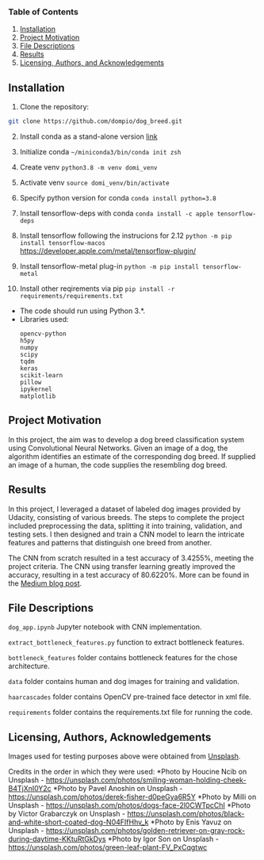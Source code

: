 
### Table of Contents

1. [Installation](#installation)
2. [Project Motivation](#motivation)
3. [File Descriptions](#files)
4. [Results](#results)
5. [Licensing, Authors, and Acknowledgements](#licensing)

## Installation <a name="installation"></a>
1. Clone the repository:

  ```bash
  git clone https://github.com/dompio/dog_breed.git
  ```

2. Install conda as a stand-alone version [link](https://docs.conda.io/projects/miniconda/en/latest/)

3. Initialize conda `~/miniconda3/bin/conda init zsh`

4. Create venv `python3.8 -m venv domi_venv`

5. Activate venv `source domi_venv/bin/activate`

6. Specify python version for conda `conda install python=3.8`

7. Install tensorflow-deps with conda `conda install -c apple tensorflow-deps`

8. Install tensorflow following the instrucions for 2.12 `python -m pip install tensorflow-macos` https://developer.apple.com/metal/tensorflow-plugin/

9. Install tensorflow-metal plug-in `python -m pip install tensorflow-metal`

10. Install other reqirements via pip `pip install -r requirements/requirements.txt`
   
* The code should run using Python 3.*.
* Libraries used:
  ```
  opencv-python
  h5py
  numpy
  scipy
  tqdm
  keras
  scikit-learn
  pillow
  ipykernel
  matplotlib  
  ```

## Project Motivation<a name="motivation"></a>

In this project, the aim was to develop a dog breed classification system using Convolutional Neural Networks. Given an image of a dog, the algorithm identifies an estimate of the corresponding dog breed. If supplied an image of a human, the code supplies the resembling dog breed.

## Results <a name="results"></a>

In this project, I leveraged a dataset of labeled dog images provided by Udacity, consisting of various breeds. The steps to complete the project included preprocessing the data, splitting it into training, validation, and testing sets. I then designed and train a CNN model to learn the intricate features and patterns that distinguish one breed from another.

The CNN from scratch resulted in a test accuracy of 3.4255%, meeting the project criteria. The CNN using transfer learning greatly improved the accuracy, resulting in a test accuracy of 80.6220%. More can be found in the [Medium blog post](https://medium.com/@dominikapiosik/understanding-convolutional-neural-networks-cnns-for-dog-breed-classification-0fbb98c2934b).

## File Descriptions <a name="files"></a>

`dog_app.ipynb` Jupyter notebook with CNN implementation.

`extract_bottleneck_features.py` function to extract bottleneck features.

`bottleneck_features` folder contains bottleneck features for the chose architecture.

`data` folder contains human and dog images for training and validation.

`haarcascades` folder contains OpenCV pre-trained face detector in xml file.

`requirements` folder contains the requirements.txt file for running the code.

## Licensing, Authors, Acknowledgements<a name="licensing"></a>

Images used for testing purposes above were obtained from [Unsplash](www.unsplash.com). 

Credits in the order in which they were used: 
*Photo by Houcine Ncib on Unsplash - https://unsplash.com/photos/smiling-woman-holding-cheek-B4TjXnI0Y2c
*Photo by Pavel Anoshin on Unsplash - https://unsplash.com/photos/derek-fisher-d0peGya6R5Y
*Photo by Milli on Unsplash - https://unsplash.com/photos/dogs-face-2l0CWTpcChI
*Photo by Victor Grabarczyk on Unsplash - https://unsplash.com/photos/black-and-white-short-coated-dog-N04FIfHhv_k
*Photo by Enis Yavuz on Unsplash - https://unsplash.com/photos/golden-retriever-on-gray-rock-during-daytime-KKtuRtGkDys
*Photo by Igor Son on Unsplash - https://unsplash.com/photos/green-leaf-plant-FV_PxCqgtwc
